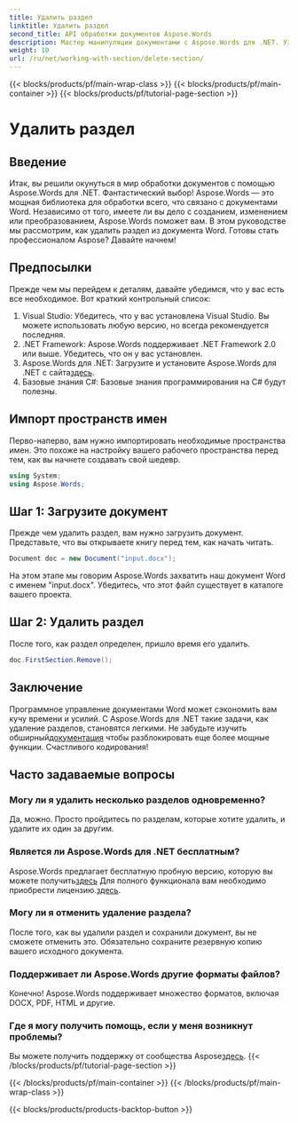 ```yaml
---
title: Удалить раздел
linktitle: Удалить раздел
second_title: API обработки документов Aspose.Words
description: Мастер манипуляции документами с Aspose.Words для .NET. Узнайте, как удалять разделы из документов Word за несколько простых шагов.
weight: 10
url: /ru/net/working-with-section/delete-section/
---
```


{{< blocks/products/pf/main-wrap-class >}}
{{< blocks/products/pf/main-container >}}
{{< blocks/products/pf/tutorial-page-section >}}

# Удалить раздел

## Введение

Итак, вы решили окунуться в мир обработки документов с помощью Aspose.Words для .NET. Фантастический выбор! Aspose.Words — это мощная библиотека для обработки всего, что связано с документами Word. Независимо от того, имеете ли вы дело с созданием, изменением или преобразованием, Aspose.Words поможет вам. В этом руководстве мы рассмотрим, как удалить раздел из документа Word. Готовы стать профессионалом Aspose? Давайте начнем!

## Предпосылки

Прежде чем мы перейдем к деталям, давайте убедимся, что у вас есть все необходимое. Вот краткий контрольный список:

1. Visual Studio: Убедитесь, что у вас установлена Visual Studio. Вы можете использовать любую версию, но всегда рекомендуется последняя.
2. .NET Framework: Aspose.Words поддерживает .NET Framework 2.0 или выше. Убедитесь, что он у вас установлен.
3. Aspose.Words для .NET: Загрузите и установите Aspose.Words для .NET с сайта[здесь](https://releases.aspose.com/words/net/).
4. Базовые знания C#: Базовые знания программирования на C# будут полезны.

## Импорт пространств имен

Перво-наперво, вам нужно импортировать необходимые пространства имен. Это похоже на настройку вашего рабочего пространства перед тем, как вы начнете создавать свой шедевр.

```csharp
using System;
using Aspose.Words;
```

## Шаг 1: Загрузите документ

Прежде чем удалить раздел, вам нужно загрузить документ. Представьте, что вы открываете книгу перед тем, как начать читать.

```csharp
Document doc = new Document("input.docx");
```

На этом этапе мы говорим Aspose.Words захватить наш документ Word с именем "input.docx". Убедитесь, что этот файл существует в каталоге вашего проекта.

## Шаг 2: Удалить раздел

После того, как раздел определен, пришло время его удалить.

```csharp
doc.FirstSection.Remove();
```


## Заключение

 Программное управление документами Word может сэкономить вам кучу времени и усилий. С Aspose.Words для .NET такие задачи, как удаление разделов, становятся легкими. Не забудьте изучить обширный[документация](https://reference.aspose.com/words/net/) чтобы разблокировать еще более мощные функции. Счастливого кодирования!

## Часто задаваемые вопросы

### Могу ли я удалить несколько разделов одновременно?
Да, можно. Просто пройдитесь по разделам, которые хотите удалить, и удалите их один за другим.

### Является ли Aspose.Words для .NET бесплатным?
 Aspose.Words предлагает бесплатную пробную версию, которую вы можете получить[здесь](https://releases.aspose.com/) Для полного функционала вам необходимо приобрести лицензию.[здесь](https://purchase.aspose.com/buy).

### Могу ли я отменить удаление раздела?
После того, как вы удалили раздел и сохранили документ, вы не сможете отменить это. Обязательно сохраните резервную копию вашего исходного документа.

### Поддерживает ли Aspose.Words другие форматы файлов?
Конечно! Aspose.Words поддерживает множество форматов, включая DOCX, PDF, HTML и другие.

### Где я могу получить помощь, если у меня возникнут проблемы?
 Вы можете получить поддержку от сообщества Aspose[здесь](https://forum.aspose.com/c/words/8).
{{< /blocks/products/pf/tutorial-page-section >}}

{{< /blocks/products/pf/main-container >}}
{{< /blocks/products/pf/main-wrap-class >}}

{{< blocks/products/products-backtop-button >}}
